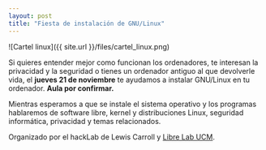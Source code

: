 ```yaml
---
layout: post
title: "Fiesta de instalación de GNU/Linux" 
---
```


![Cartel linux]({{ site.url }}/files/cartel_linux.png)

Si quieres entender mejor como funcionan los ordenadores, te interesan la privacidad y la seguridad o tienes un ordenador antiguo al que devolverle vida, el **jueves 21 de noviembre** te ayudamos a instalar GNU/Linux en tu ordenador. **Aula por confirmar.**

Mientras esperamos a que se instale el sistema operativo y los programas hablaremos de software libre, kernel y distribuciones Linux, seguridad informática, privacidad y temas relacionados.

Organizado por el hackLab de Lewis Carroll y <a href="http://librelabucm.org/" target="_blank">Libre Lab UCM</a>.

